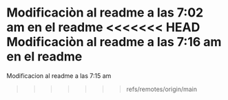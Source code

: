 Modificaciòn al readme a las 7:02 am en el readme
<<<<<<< HEAD
Modificaciòn al readme a las 7:16 am en el readme
=======
Modificacion al readme a las 7:15 am
>>>>>>> refs/remotes/origin/main
